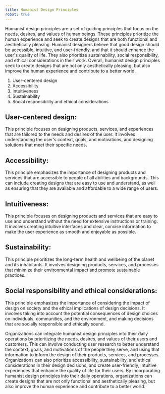 ```yaml
---
title: Humanist Design Principles
robot: true
---
```


Humanist design principles are a set of guiding principles that focus on the needs, desires, and values of human beings. These principles prioritize the human experience and seek to create designs that are both functional and aesthetically pleasing. Humanist designers believe that good design should be accessible, intuitive, and user-friendly, and that it should enhance the user's quality of life. They also prioritize sustainability, social responsibility, and ethical considerations in their work. Overall, humanist design principles seek to create designs that are not only aesthetically pleasing, but also improve the human experience and contribute to a better world.


1. User-centered design
2. Accessibility
3. Intuitiveness
4. Sustainability
5. Social responsibility and ethical considerations


## User-centered design: 

This principle focuses on designing products, services, and experiences that are tailored to the needs and desires of the user. It involves understanding the user's context, goals, and motivations, and designing solutions that meet their specific needs.

## Accessibility:

This principle emphasizes the importance of designing products and services that are accessible to people of all abilities and backgrounds. This can include creating designs that are easy to use and understand, as well as ensuring that they are available and affordable to a wide range of users.

## Intuitiveness: 

This principle focuses on designing products and services that are easy to use and understand without the need for extensive instructions or training. It involves creating intuitive interfaces and clear, concise information to make the user experience as smooth and enjoyable as possible.

## Sustainability: 

This principle prioritizes the long-term health and wellbeing of the planet and its inhabitants. It involves designing products, services, and processes that minimize their environmental impact and promote sustainable practices.

## Social responsibility and ethical considerations: 

This principle emphasizes the importance of considering the impact of design on society and the ethical implications of design decisions. It involves taking into account the potential consequences of design choices on individuals, communities, and the environment, and making decisions that are socially responsible and ethically sound.

Organizations can integrate humanist design principles into their daily operations by prioritizing the needs, desires, and values of their users and customers. This can involve conducting user research to better understand the context, goals, and motivations of the people they serve, and using that information to inform the design of their products, services, and processes. Organizations can also prioritize accessibility, sustainability, and ethical considerations in their design decisions, and create user-friendly, intuitive experiences that enhance the quality of life for their users. By incorporating humanist design principles into their daily operations, organizations can create designs that are not only functional and aesthetically pleasing, but also improve the human experience and contribute to a better world.